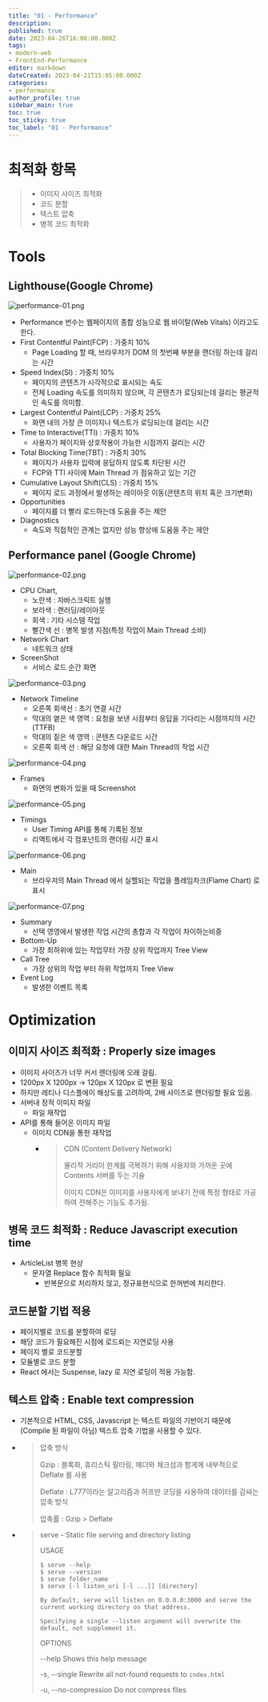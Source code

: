 ```yaml
---
title: "01 - Performance"
description: 
published: true
date: 2023-04-26T16:00:00.000Z
tags: 
- modern-web
- FrontEnd-Performance
editor: markdown
dateCreated: 2023-04-21T15:05:00.000Z
categories: 
- performance
author_profile: true
sidebar_main: true
toc: true
toc_sticky: true
toc_label: "01 - Performance"
---
```


# 최적화 항목
> - 이미지 사이즈 최적화
> - 코드 분할
> - 텍스트 압축
> - 병목 코드 최적화

# Tools
## Lighthouse(Google Chrome)
![performance-01.png](..%2F..%2Fassets%2Fimg%2Fperformance%2Fperformance-01.png)
- Performance 번수는 웹페이지의 종합 성능으로 웹 바이탈(Web Vitals) 이라고도 한다.
- First Contentful Paint(FCP) : 가중치 10%
  - Page Loading 할 때, 브라우저가 DOM 의 첫번째 부분을 랜더링 하는데 걸리는 시간
- Speed Index(SI) : 가중치 10%
  - 페이지의 콘텐츠가 시각적으로 표시되는 속도
  - 전체 Loading 속도를 의미하지 않으며, 각 콘텐츠가 로딩되는데 걸리는 평균적인 속도를 의미함.
- Largest Contentful Paint(LCP) : 가중치 25%
  - 화면 내의 가장 큰 이미지나 텍스트가 로딩되는데 걸리는 시간
- Time to Interactive(TTI) : 가중치 10%
  - 사용자가 페이지와 상호작용이 가능한 시점까지 걸리는 시간
- Total Blocking Time(TBT) : 가중치 30%
  - 페이지가 사용자 입력에 응답하지 않도록 차단된 시간
  - FCP와 TTI 사이에 Main Thread 가 점유하고 있는 기간
- Cumulative Layout Shift(CLS) : 가중치 15%
  - 페이지 로드 과정에서 발생하는 레이아웃 이동(콘텐츠의 위치 혹은 크기변화)
- Opportunities
  - 페이지를 더 빨리 로드하는데 도움을 주는 제안
- Diagnostics
  - 속도와 직접적인 관계는 없지만 성능 향상에 도움을 주는 제안

## Performance panel (Google Chrome)
![performance-02.png](..%2F..%2Fassets%2Fimg%2Fperformance%2Fperformance-02.png)
- CPU Chart,
    - 노란색 : 자바스크릭트 실행
    - 보라색 : 랜러딩/레이아웃
    - 회색 : 기타 시스템 작업
    - 빨간색 선 : 병목 발생 지점(특정 작업이 Main Thread 소비)
- Network Chart
    - 네트워크 상태
- ScreenShot
    - 서비스 로드 순간 화면

![performance-03.png](..%2F..%2Fassets%2Fimg%2Fperformance%2Fperformance-03.png)
- Network Timeline
    - 오른쪽 회색선 : 초기 연결 시간
    - 막대의 옅은 색 영역 : 요청을 보낸 시점부터 응답을 기다리는 시점까지의 시간(TTFB)
    - 막대의 짙은 색 영역 : 콘텐츠 다운로드 시간
    - 오른쪽 회색 선 : 해당 요청에 대한 Main Thread의 작업 시간

![performance-04.png](..%2F..%2Fassets%2Fimg%2Fperformance%2Fperformance-04.png)
- Frames
    - 화면의 변화가 있을 때 Screenshot

![performance-05.png](..%2F..%2Fassets%2Fimg%2Fperformance%2Fperformance-05.png)
- Timings
    - User Timing API를 통해 기록된 정보
    - 리액트에서 각 컴포넌트의 랜더링 시간 표시

![performance-06.png](..%2F..%2Fassets%2Fimg%2Fperformance%2Fperformance-06.png)
- Main
    - 브라우저의 Main Thread 에서 실핼되는 작업을 플레임차크(Flame Chart) 로 표시

![performance-07.png](..%2F..%2Fassets%2Fimg%2Fperformance%2Fperformance-07.png)
- Summary
    - 선택 영영에서 발생한 작업 시간의 총합과 각 작업이 차이하는비중
- Bottom-Up
    - 가장 최하위에 있는 작업무터 가장 상위 작업까지 Tree View
- Call Tree
    - 가장 상위의 작업 부터 하위 작업까지 Tree View
- Event Log
    - 발생한 이벤트 목록

# Optimization  
## 이미지 사이즈 최적화 : Properly size images
- 이미지 사이즈가 너무 커서 렌더링에 오래 걸림.
- 1200px X 1200px -> 120px X 120px 로 변환 필요
- 하지만 레티나 디스플에이 해상도를 고려하여, 2배 사이즈로 랜더링할 필요 있음.
- 서버내 정적 이미지 파일
  - 파일 재작업
- API를 통해 들어온 이미지 파일
  - 이미지 CDN을 통한 재작업
    - > CDN (Content Delivery Network)
      > 
      > 물리적 거리이 한계를 극복하기 위해 사용자와 가까운 곳에 Contents 서버를 두는 기술
      > 
      > 이미지 CDN은 이미지를 사용자에게 보내기 전에 특정 형태로 가공하여 전해주는 기능도 추가됨.

## 병목 코드 최적화 : Reduce Javascript execution time
- ArticleList 병목 현상
  - 문자열 Replace 함수 최적화 필요
    - 반복문으로 처리하지 않고, 정규표현식으로 한꺼번에 처리한다.

## 코드분할 기법 적용
  - 페이지별로 코드를 분할하여 로딩
  - 해당 코드가 필요해진 시점에 로드뢰는 지연로딩 사용
  - 페이지 별로 코드분할
  - 모듈별로 코드 분할
  - React 에서는 Suspense, lazy 로 지연 로딩이 적용 가능함.

## 텍스트 압축 : Enable text compression
- 기본적으로 HTML, CSS, Javascript 는 텍스트 파일의 기반이기 때문에(Compile 된 파일이 아님) 텍스트 압축 기법을 사용할 수 있다.
- > 압축 방식
  > 
  > Gzip : 블록화, 휴리스틱 필터링, 헤더와 체크섬과 함게께 내부적으로 Deflate 를 사용
  > 
  > Deflate : L777이라는 알고리즘과 허프만 코딩을 사용하여 데이터를 감싸는 압축 방식
  > 
  > 압축률 : Gzip > Deflate
- > serve - Static file serving and directory listing
  >
  > USAGE
  >
  >     $ serve --help
  >     $ serve --version
  >     $ serve folder_name
  >     $ serve [-l listen_uri [-l ...]] [directory]
  >
  >     By default, serve will listen on 0.0.0.0:3000 and serve the
  >     current working directory on that address.
  >
  >     Specifying a single --listen argument will overwrite the default, not supplement it.
  >
  > OPTIONS
  >
  >    --help                              Shows this help message
  >
  >    -s, --single                        Rewrite all not-found requests to `index.html`
  >
  >    -u, --no-compression                Do not compress files

